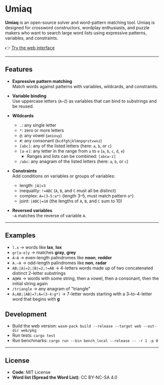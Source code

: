 # Umiaq

**Umiaq** is an open-source solver and word-pattern matching tool.
Umiaq is designed for crossword constructors, wordplay enthusiasts, and puzzle makers who want to search large word lists using expressive patterns, variables, and constraints.

👉 [Try the web interface](https://crossword-nexus.github.io/umiaq/)

---

## Features

- **Expressive pattern matching**  
  Match words against patterns with variables, wildcards, and constraints.

- **Variable binding**  
  Use uppercase letters (`A`–`Z`) as variables that can bind to substrings and be reused.

- **Wildcards**
  - `.`: any single letter
  - `*`: zero or more letters
  - `@`: any vowel (`aeiouy`)
  - `#`: any consonant (`bcdfghjklmnpqrstvwxz`)
  - `[abc]`: any of the listed letters (here: `a`, `b`, or `c`)
  - `[a-e]`: any letter in the range from `a` to `e` (`a`, `b`, `c`, `d`, `e`)
    - Ranges and lists can be combined: `[abcw-z]`
  - `/abc`: any anagram of the listed letters (here: `a`, `b`, or `c`)

- **Constraints**  
  Add conditions on variables or groups of variables:
  - length: `|A|=3`
  - inequality: `!=ABC` (`A`, `B`, and `C` must all be distinct)
  - complex: `A=(3-5:a*)` (length 3–5, must match pattern `a*`)
  - joint: `|ABC|=10` (the lengths of `A`, `B`, and `C` sum to 10)

- **Reversed variables**  
  `~A` matches the reverse of variable `A`.

---

## Examples

- `l.x` → words like **lax**, **lox**
- `gr[a-e]y` → matches **gray**, **grey**
- `A~A` → even-length palindromes like **noon**, **redder**
- `A.~A` → odd-length palindromes like **non**, **radar**
- `AB;|A|=2;|B|=2;!=AB` → 4-letters words made up of two concatenated distinct 2-letter substrings
- `A@#A` → words with some string, then a vowel, then a consonant, then the initial string again
- `/triangle` → any anagram of "triangle"
- `A;AB;|AB|=7;A=(3-4:g*)` → 7-letter words starting with a 3–to-4-letter word that begins with **g**

## Development

- Build the web version: `wasm-pack build --release --target web --out-dir web/pkg`
- Run tests: `cargo test`
- Run benchmarks: `cargo run --bin bench_local --release -- -r 1 -p 0`

---

## License

- **Code**: MIT License
- **Word list (Spread the Word List)**: CC BY-NC-SA 4.0  

